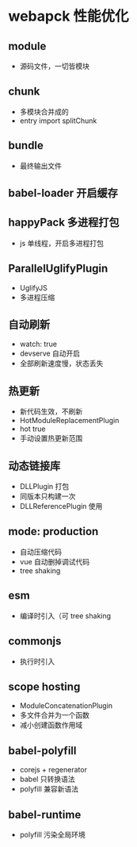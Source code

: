 # webapck 性能优化
## module
* 源码文件，一切皆模块
## chunk
* 多模块合并成的
* entry import splitChunk
## bundle
* 最终输出文件
## babel-loader 开启缓存
## happyPack 多进程打包
* js 单线程，开启多进程打包
## ParallelUglifyPlugin
* UglifyJS 
* 多进程压缩
## 自动刷新
* watch: true
* devserve 自动开启
* 全部刷新速度慢，状态丢失
## 热更新
* 新代码生效，不刷新
* HotModuleReplacementPlugin
* hot true
* 手动设置热更新范围
## 动态链接库
* DLLPlugin 打包
* 同版本只构建一次
* DLLReferencePlugin 使用
## mode: production
* 自动压缩代码
* vue 自动删掉调试代码
* tree shaking
## esm
* 编译时引入（可 tree shaking
## commonjs
* 执行时引入
## scope hosting
* ModuleConcatenationPlugin
* 多文件合并为一个函数
* 减小创建函数作用域
## babel-polyfill
* corejs + regenerator
* babel 只转换语法
* polyfill 兼容新语法
## babel-runtime
* polyfill 污染全局环境
